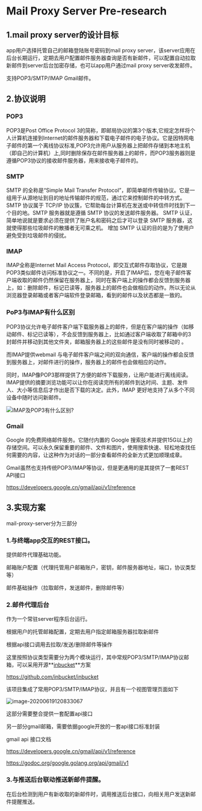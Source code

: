 # Mail Proxy Server Pre-research

## 1.mail proxy server的设计目标

app用户选择托管自己的邮箱登陆账号密码到mail proxy server，该server应用在后台长期运行，定期去用户配置邮件服务器查询是否有新邮件，可以配置自动拉取新邮件到server后台加密存储，也可以app用户通过mail proxy server收发邮件。

支持POP3/SMTP/IMAP Gmail邮件。

## 2.协议说明

### POP3

POP3是Post Office Protocol 3的简称，即邮局协议的第3个版本,它规定怎样将个人计算机连接到Internet的邮件服务器和下载电子邮件的电子协议。它是因特网电子邮件的第一个离线协议标准,POP3允许用户从服务器上把邮件存储到本地主机（即自己的计算机）上,同时删除保存在邮件服务器上的邮件，而POP3服务器则是遵循POP3协议的接收邮件服务器，用来接收电子邮件的。

### SMTP

SMTP 的全称是“Simple Mail Transfer Protocol”，即简单邮件传输协议。它是一组用于从源地址到目的地址传输邮件的规范，通过它来控制邮件的中转方式。SMTP 协议属于 TCP/IP 协议簇，它帮助每台计算机在发送或中转信件时找到下一个目的地。SMTP 服务器就是遵循 SMTP 协议的发送邮件服务器。
SMTP 认证，简单地说就是要求必须在提供了账户名和密码之后才可以登录 SMTP 服务器，这就使得那些垃圾邮件的散播者无可乘之机。
增加 SMTP 认证的目的是为了使用户避免受到垃圾邮件的侵扰。

### IMAP

IMAP全称是Internet Mail Access Protocol，即交互式邮件存取协议，它是跟POP3类似邮件访问标准协议之一。不同的是，开启了IMAP后，您在电子邮件客户端收取的邮件仍然保留在服务器上，同时在客户端上的操作都会反馈到服务器上，如：删除邮件，标记已读等，服务器上的邮件也会做相应的动作。所以无论从浏览器登录邮箱或者客户端软件登录邮箱，看到的邮件以及状态都是一致的。

### PoP3与IMAP有什么区别

POP3协议允许电子邮件客户端下载服务器上的邮件，但是在客户端的操作（如移动邮件、标记已读等），不会反馈到服务器上，比如通过客户端收取了邮箱中的3封邮件并移动到其他文件夹，邮箱服务器上的这些邮件是没有同时被移动的 。

而IMAP提供webmail 与电子邮件客户端之间的双向通信，客户端的操作都会反馈到服务器上，对邮件进行的操作，服务器上的邮件也会做相应的动作。

同时，IMAP像POP3那样提供了方便的邮件下载服务，让用户能进行离线阅读。IMAP提供的摘要浏览功能可以让你在阅读完所有的邮件到达时间、主题、发件人、大小等信息后才作出是否下载的决定。此外，IMAP 更好地支持了从多个不同设备中随时访问新邮件。

![IMAP及POP3有什么区别?](http://img4.cache.netease.com/help/2011/1/11/2011011118014265ebf.gif)

### Gmail

Google  的免费网络邮件服务。它随付内置的 Google 搜索技术并提供15G以上的存储空间。可以永久保留重要的邮件、文件和图片，使用搜索快速、轻松地查找任何需要的内容，让这种作为对话的一部分查看邮件的全新方式更加顺理成章。

Gmail虽然也支持传统POP3/IMAP等协议，但是更通用的是其提供了一套REST API接口

https://developers.google.cn/gmail/api/v1/reference

## 3.实现方案

mail-proxy-server分为三部分

### 1.与终端app交互的REST接口。

提供邮件代理基础功能。

邮箱账户配置（代理托管用户邮箱账户，密钥，邮件服务器地址，端口，协议类型等）

邮件基础操作（拉取邮件，发送邮件，删除邮件等）

### 2.邮件代理后台

作为一个常驻server程序后台运行。

根据用户的托管邮箱配置，定期去用户指定邮箱服务器拉取新邮件

根据api接口调用去拉取/发送/删除邮件等操作

这里按照协议类型需要分为两个模块运行，其中常规POP3/SMTP/IMAP协议邮箱，可以采用开源**[inbucket](https://github.com/inbucket/inbucket)**方案

https://github.com/inbucket/inbucket

该项目集成了常用POP3/SMTP/IMAP协议，并且有一个视图管理页面如下

![image-20200619120833067](C:\Users\Administrator\AppData\Roaming\Typora\typora-user-images\image-20200619120833067.png)

这部分需要整合提供一套配置api接口

另一部分gmail邮箱，需要依据google开放的一套api接口标准封装

gmail api 接口文档

https://developers.google.cn/gmail/api/v1/reference

https://godoc.org/google.golang.org/api/gmail/v1

### 3.与推送后台联动推送新邮件提醒。

在后台检测到用户有新收取的新邮件时，调用推送后台接口，向相关用户发送新邮件提醒推送。

